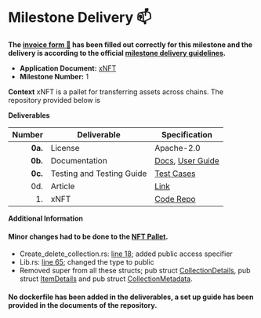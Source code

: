 # Milestone Delivery :mailbox:

**The [invoice form :pencil:](https://docs.google.com/forms/d/e/1FAIpQLSfmNYaoCgrxyhzgoKQ0ynQvnNRoTmgApz9NrMp-hd8mhIiO0A/viewform) has been filled out correctly for this milestone and the delivery is according to the official [milestone delivery guidelines](https://github.com/w3f/Grants-Program/blob/master/docs/Support%20Docs/milestone-deliverables-guidelines.md).**  

* **Application Document:**  [xNFT](https://github.com/w3f/Grants-Program/blob/master/applications/xNFT.md)
* **Milestone Number:**  1

**Context**
xNFT is a pallet for transferring assets across chains. The repository provided below is 

**Deliverables**

| Number | Deliverable | Specification |
| -----: | ----------- | ------------- |
| **0a.** | License | Apache-2.0 |
| **0b.** | Documentation | [Docs](https://github.com/antiers-solutions/xNFT/tree/master/pallet-xnft/docs), [User Guide](https://github.com/antiers-solutions/xNFT/blob/master/pallet-xnft/docs/user_guide.md) |
| **0c.** | Testing and Testing Guide | [Test Cases](https://github.com/antiers-solutions/xNFT/blob/master/pallet-xnft/src/test.rs) |
| 0d. | Article | [Link](https://docs.google.com/document/d/1QylVQG5RoYjy5LMyZF4_IqyKjc4_fgZsZAPnSkGMdVM/edit) |
| 1. | xNFT | [Code Repo](https://github.com/antiers-solutions/xNFT) |

**Additional Information**

#### Minor changes had to be done to the [NFT Pallet](https://github.com/paritytech/substrate/tree/polkadot-v0.9.43/frame/nfts). 
- Create_delete_collection.rs: [line 18](https://github.com/antiers-solutions/xNFT/blob/f4b5a9387a24bfc4be0fd4dc79872a07902a22bb/nfts/src/features/create_delete_collection.rs#L18); added public access specifier
- Lib.rs: [line 65](https://github.com/antiers-solutions/xNFT/blob/f4b5a9387a24bfc4be0fd4dc79872a07902a22bb/nfts/src/lib.rs#L65); changed the type to public
- Removed super from all these structs; pub struct [CollectionDetails](https://github.com/antiers-solutions/xNFT/blob/f4b5a9387a24bfc4be0fd4dc79872a07902a22bb/nfts/src/types.rs#L85), pub struct [ItemDetails](https://github.com/antiers-solutions/xNFT/blob/f4b5a9387a24bfc4be0fd4dc79872a07902a22bb/nfts/src/types.rs#L134) and pub struct [CollectionMetadata](https://github.com/antiers-solutions/xNFT/blob/f4b5a9387a24bfc4be0fd4dc79872a07902a22bb/nfts/src/types.rs#L157).
#### No dockerfile has been added in the deliverables, a set up guide has been provided in the documents of the repository.
